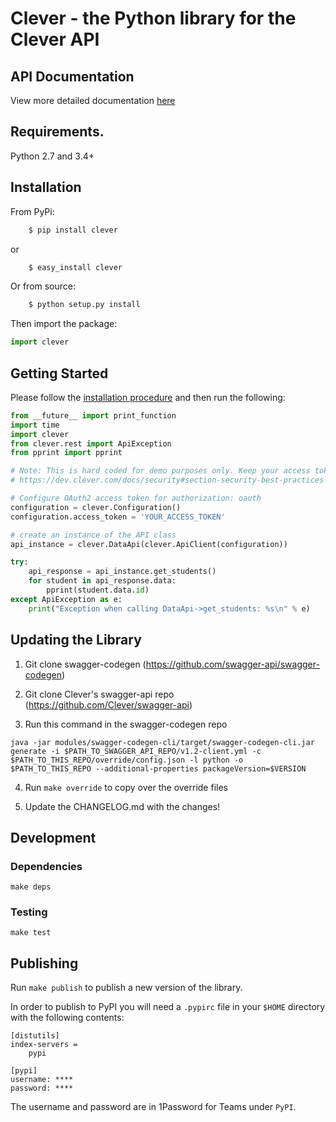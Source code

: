 # Clever - the Python library for the Clever API

## API Documentation
View more detailed documentation [here](docs/README.md)

## Requirements.

Python 2.7 and 3.4+

## Installation
From PyPi:

```bash
    $ pip install clever
```

or

```bash
    $ easy_install clever
```

Or from source:

```bash
    $ python setup.py install
```

Then import the package:
```python
import clever
```

## Getting Started

Please follow the [installation procedure](#installation) and then run the following:

```python
from __future__ import print_function
import time
import clever
from clever.rest import ApiException
from pprint import pprint

# Note: This is hard coded for demo purposes only. Keep your access tokens secret!
# https://dev.clever.com/docs/security#section-security-best-practices

# Configure OAuth2 access token for authorization: oauth
configuration = clever.Configuration()
configuration.access_token = 'YOUR_ACCESS_TOKEN'

# create an instance of the API class
api_instance = clever.DataApi(clever.ApiClient(configuration))

try:
    api_response = api_instance.get_students()
    for student in api_response.data:
        pprint(student.data.id)
except ApiException as e:
    print("Exception when calling DataApi->get_students: %s\n" % e)

```

## Updating the Library

1. Git clone swagger-codegen (https://github.com/swagger-api/swagger-codegen)

2. Git clone Clever's swagger-api repo (https://github.com/Clever/swagger-api)

3. Run this command in the swagger-codegen repo
```
java -jar modules/swagger-codegen-cli/target/swagger-codegen-cli.jar generate -i $PATH_TO_SWAGGER_API_REPO/v1.2-client.yml -c $PATH_TO_THIS_REPO/override/config.json -l python -o $PATH_TO_THIS_REPO --additional-properties packageVersion=$VERSION
```

4. Run `make override` to copy over the override files

5. Update the CHANGELOG.md with the changes!


## Development

### Dependencies

    make deps

### Testing

    make test

## Publishing

Run `make publish` to publish a new version of the library.

In order to publish to PyPI you will need a `.pypirc` file in your `$HOME` directory with the following contents:
```
[distutils]
index-servers =
    pypi

[pypi]
username: ****
password: ****
```

The username and password are in 1Password for Teams under `PyPI`.

